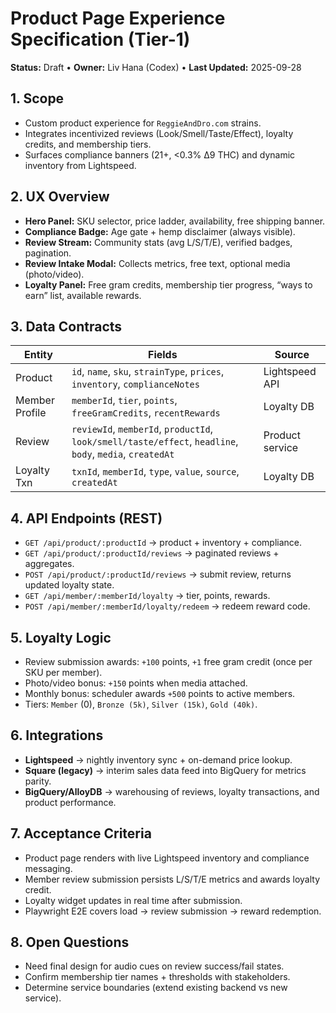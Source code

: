 # Product Page Experience Specification (Tier-1)

**Status:** Draft • **Owner:** Liv Hana (Codex) • **Last Updated:** 2025-09-28

## 1. Scope

- Custom product experience for `ReggieAndDro.com` strains.
- Integrates incentivized reviews (Look/Smell/Taste/Effect), loyalty credits, and membership tiers.
- Surfaces compliance banners (21+, <0.3% Δ9 THC) and dynamic inventory from Lightspeed.

## 2. UX Overview

- **Hero Panel:** SKU selector, price ladder, availability, free shipping banner.
- **Compliance Badge:** Age gate + hemp disclaimer (always visible).
- **Review Stream:** Community stats (avg L/S/T/E), verified badges, pagination.
- **Review Intake Modal:** Collects metrics, free text, optional media (photo/video).
- **Loyalty Panel:** Free gram credits, membership tier progress, “ways to earn” list, available rewards.

## 3. Data Contracts

| Entity | Fields | Source |
|--------|--------|--------|
| Product | `id`, `name`, `sku`, `strainType`, `prices`, `inventory`, `complianceNotes` | Lightspeed API |
| Member Profile | `memberId`, `tier`, `points`, `freeGramCredits`, `recentRewards` | Loyalty DB |
| Review | `reviewId`, `memberId`, `productId`, `look/smell/taste/effect`, `headline`, `body`, `media`, `createdAt` | Product service |
| Loyalty Txn | `txnId`, `memberId`, `type`, `value`, `source`, `createdAt` | Loyalty DB |

## 4. API Endpoints (REST)

- `GET /api/product/:productId` → product + inventory + compliance.
- `GET /api/product/:productId/reviews` → paginated reviews + aggregates.
- `POST /api/product/:productId/reviews` → submit review, returns updated loyalty state.
- `GET /api/member/:memberId/loyalty` → tier, points, rewards.
- `POST /api/member/:memberId/loyalty/redeem` → redeem reward code.

## 5. Loyalty Logic

- Review submission awards: `+100` points, `+1` free gram credit (once per SKU per member).
- Photo/video bonus: `+150` points when media attached.
- Monthly bonus: scheduler awards `+500` points to active members.
- Tiers: `Member` (0), `Bronze (5k)`, `Silver (15k)`, `Gold (40k)`.

## 6. Integrations

- **Lightspeed** → nightly inventory sync + on-demand price lookup.
- **Square (legacy)** → interim sales data feed into BigQuery for metrics parity.
- **BigQuery/AlloyDB** → warehousing of reviews, loyalty transactions, and product performance.

## 7. Acceptance Criteria

- Product page renders with live Lightspeed inventory and compliance messaging.
- Member review submission persists L/S/T/E metrics and awards loyalty credit.
- Loyalty widget updates in real time after submission.
- Playwright E2E covers load → review submission → reward redemption.

## 8. Open Questions

- Need final design for audio cues on review success/fail states.
- Confirm membership tier names + thresholds with stakeholders.
- Determine service boundaries (extend existing backend vs new service).

<!-- Last verified: 2025-10-02 -->

<!-- Optimized: 2025-10-02 -->
